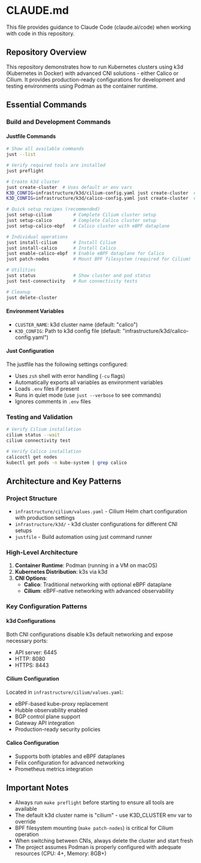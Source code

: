 # CLAUDE.md

This file provides guidance to Claude Code (claude.ai/code) when working with code in this repository.

## Repository Overview

This repository demonstrates how to run Kubernetes clusters using k3d (Kubernetes in Docker) with advanced CNI solutions - either Calico or Cilium. It provides production-ready configurations for development and testing environments using Podman as the container runtime.

## Essential Commands

### Build and Development Commands

#### Justfile Commands
```bash
# Show all available commands
just --list

# Verify required tools are installed
just preflight

# Create k3d cluster
just create-cluster  # Uses default or env vars
K3D_CONFIG=infrastructure/k3d/cilium-config.yaml just create-cluster  # For Cilium
K3D_CONFIG=infrastructure/k3d/calico-config.yaml just create-cluster  # For Calico

# Quick setup recipes (recommended)
just setup-cilium        # Complete Cilium cluster setup
just setup-calico        # Complete Calico cluster setup
just setup-calico-ebpf   # Calico cluster with eBPF dataplane

# Individual operations
just install-cilium      # Install Cilium
just install-calico      # Install Calico
just enable-calico-ebpf  # Enable eBPF dataplane for Calico
just patch-nodes         # Mount BPF filesystem (required for Cilium)

# Utilities
just status              # Show cluster and pod status
just test-connectivity   # Run connectivity tests

# Cleanup
just delete-cluster
```

#### Environment Variables
- `CLUSTER_NAME`: k3d cluster name (default: "calico")
- `K3D_CONFIG`: Path to k3d config file (default: "infrastructure/k3d/calico-config.yaml")

#### Just Configuration
The justfile has the following settings configured:
- Uses `zsh` shell with error handling (`-cu` flags)
- Automatically exports all variables as environment variables
- Loads `.env` files if present
- Runs in quiet mode (use `just --verbose` to see commands)
- Ignores comments in `.env` files

### Testing and Validation
```bash
# Verify Cilium installation
cilium status --wait
cilium connectivity test

# Verify Calico installation
calicoctl get nodes
kubectl get pods -n kube-system | grep calico
```

## Architecture and Key Patterns

### Project Structure
- `infrastructure/cilium/values.yaml` - Cilium Helm chart configuration with production settings
- `infrastructure/k3d/` - k3d cluster configurations for different CNI setups
- `justfile` - Build automation using just command runner

### High-Level Architecture
1. **Container Runtime**: Podman (running in a VM on macOS)
2. **Kubernetes Distribution**: k3s via k3d
3. **CNI Options**:
   - **Calico**: Traditional networking with optional eBPF dataplane
   - **Cilium**: eBPF-native networking with advanced observability

### Key Configuration Patterns

#### k3d Configurations
Both CNI configurations disable k3s default networking and expose necessary ports:
- API server: 6445
- HTTP: 8080
- HTTPS: 8443

#### Cilium Configuration
Located in `infrastructure/cilium/values.yaml`:
- eBPF-based kube-proxy replacement
- Hubble observability enabled
- BGP control plane support
- Gateway API integration
- Production-ready security policies

#### Calico Configuration
- Supports both iptables and eBPF dataplanes
- Felix configuration for advanced networking
- Prometheus metrics integration

## Important Notes

- Always run `make preflight` before starting to ensure all tools are available
- The default k3d cluster name is "cilium" - use K3D_CLUSTER env var to override
- BPF filesystem mounting (`make patch-nodes`) is critical for Cilium operation
- When switching between CNIs, always delete the cluster and start fresh
- The project assumes Podman is properly configured with adequate resources (CPU: 4+, Memory: 8GB+)